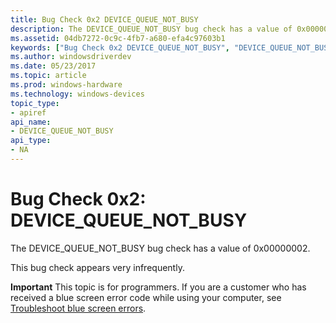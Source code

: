 ```yaml
---
title: Bug Check 0x2 DEVICE_QUEUE_NOT_BUSY
description: The DEVICE_QUEUE_NOT_BUSY bug check has a value of 0x00000002.This bug check appears very infrequently.
ms.assetid: 04db7272-0c9c-4fb7-a680-efa4c97603b1
keywords: ["Bug Check 0x2 DEVICE_QUEUE_NOT_BUSY", "DEVICE_QUEUE_NOT_BUSY"]
ms.author: windowsdriverdev
ms.date: 05/23/2017
ms.topic: article
ms.prod: windows-hardware
ms.technology: windows-devices
topic_type:
- apiref
api_name:
- DEVICE_QUEUE_NOT_BUSY
api_type:
- NA
---
```


# Bug Check 0x2: DEVICE\_QUEUE\_NOT\_BUSY


The DEVICE\_QUEUE\_NOT\_BUSY bug check has a value of 0x00000002.

This bug check appears very infrequently.

**Important** This topic is for programmers. If you are a customer who has received a blue screen error code while using your computer, see [Troubleshoot blue screen errors](http://windows.microsoft.com/windows-10/troubleshoot-blue-screen-errors).

 

 




